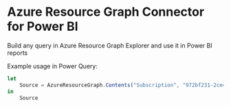 # Azure Resource Graph Connector for Power BI

Build any query in Azure Resource Graph Explorer and use it in Power BI reports

Example usage in Power Query:


```javascript
let
    Source = AzureResourceGraph.Contents("Subscription", "972bf231-2ce4-...", "Commercial", "Resources | limit 5")
in 
    Source
```
